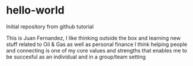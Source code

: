 # hello-world
Initial repository from github tutorial

This is Juan Fernandez, I like thinking outside the box and learning new stuff related to Oil & Gas as well as personal finance
I think helping people and connecting is one of my core values and strengths that enables me to be succesful as an individual and in a group/team setting
